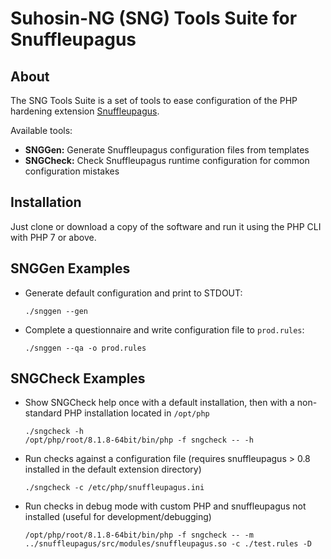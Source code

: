 # Suhosin-NG (SNG) Tools Suite for Snuffleupagus

## About

The SNG Tools Suite is a set of tools to ease configuration of the PHP hardening extension [Snuffleupagus](https://github.com/sektioneins/snuffleupagus).

Available tools:

* **SNGGen:** Generate Snuffleupagus configuration files from templates
* **SNGCheck:** Check Snuffleupagus runtime configuration for common configuration mistakes

## Installation

Just clone or download a copy of the software and run it using the PHP CLI with PHP 7 or above.

## SNGGen Examples

* Generate default configuration and print to STDOUT:

  ```
  ./snggen --gen
  ```

* Complete a questionnaire and write configuration file to `prod.rules`:

  ```
  ./snggen --qa -o prod.rules
  ```

## SNGCheck Examples

* Show SNGCheck help once with a default installation, then with a non-standard PHP installation located in `/opt/php`

  ```
  ./sngcheck -h
  /opt/php/root/8.1.8-64bit/bin/php -f sngcheck -- -h
  ```

* Run checks against a configuration file (requires snuffleupagus > 0.8 installed in the default extension directory)

  ```
  ./sngcheck -c /etc/php/snuffleupagus.ini
  ```

* Run checks in debug mode with custom PHP and snuffleupagus not installed (useful for development/debugging)

  ```
  /opt/php/root/8.1.8-64bit/bin/php -f sngcheck -- -m ../snuffleupagus/src/modules/snuffleupagus.so -c ./test.rules -D
  ```
